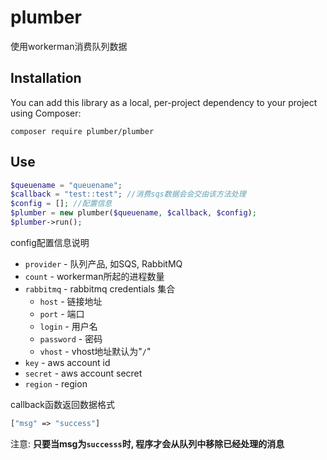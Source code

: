 # plumber
使用workerman消费队列数据

## Installation

You can add this library as a local, per-project dependency to your project using Composer:

``` shell
composer require plumber/plumber
```

## Use

```php
$queuename = "queuename";
$callback = "test::test"; //消费sqs数据会会交由该方法处理
$config = []; //配置信息
$plumber = new plumber($queuename, $callback, $config);
$plumber->run();
```

config配置信息说明
* `provider` - 队列产品, 如SQS, RabbitMQ
* `count` - workerman所起的进程数量
* `rabbitmq` - rabbitmq credentials 集合
  * `host` - 链接地址
  * `port` - 端口
  * `login` - 用户名
  * `password` - 密码
  * `vhost` - vhost地址默认为"`/`"
* `key` - aws account id
* `secret` - aws account secret
* `region` - region

callback函数返回数据格式

```php
["msg" => "success"]
```
注意: <strong>只要当msg为`successs`时, 程序才会从队列中移除已经处理的消息</strong>
